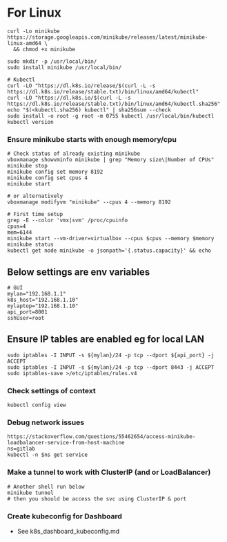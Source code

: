 # For Linux
```
curl -Lo minikube https://storage.googleapis.com/minikube/releases/latest/minikube-linux-amd64 \
  && chmod +x minikube

sudo mkdir -p /usr/local/bin/
sudo install minikube /usr/local/bin/
```

```
# Kubectl
curl -LO "https://dl.k8s.io/release/$(curl -L -s https://dl.k8s.io/release/stable.txt)/bin/linux/amd64/kubectl"
curl -LO "https://dl.k8s.io/$(curl -L -s https://dl.k8s.io/release/stable.txt)/bin/linux/amd64/kubectl.sha256"
echo "$(<kubectl.sha256) kubectl" | sha256sum --check
sudo install -o root -g root -m 0755 kubectl /usr/local/bin/kubectl
kubectl version
```
### Ensure minikube starts with enough memory/cpu

```
# Check status of already existing minikube
vboxmanage showvminfo minikube | grep "Memory size\|Number of CPUs"
minikube stop
minikube config set memory 8192
minikube config set cpus 4
minikube start

# or alternatively
vboxmanage modifyvm "minikube" --cpus 4 --memory 8192
```

```
# First time setup
grep -E --color 'vmx|svm' /proc/cpuinfo
cpus=4
mem=6144
minikube start --vm-driver=virtualbox --cpus $cpus --memory $memory
minikube status
kubectl get node minikube -o jsonpath='{.status.capacity}' && echo

```

## Below settings are env variables
```
# GUI
mylan="192.168.1.1"
k8s_host="192.168.1.10"
mylaptop="192.168.1.10"
api_port=8001
sshUser=root
```

## Ensure IP tables are enabled eg for local LAN
```
sudo iptables -I INPUT -s ${mylan}/24 -p tcp --dport ${api_port} -j ACCEPT
sudo iptables -I INPUT -s ${mylan}/24 -p tcp --dport 8443 -j ACCEPT
sudo iptables-save >/etc/iptables/rules.v4
```

### Check settings of context
```
kubectl config view
```


### Debug network issues
```
https://stackoverflow.com/questions/55462654/access-minikube-loadbalancer-service-from-host-machine
ns=gitlab
kubectl -n $ns get service

```

### Make a tunnel to work with ClusterIP (and or LoadBalancer)
```
# Another shell run below
minikube tunnel
# then you should be access the svc using ClusterIP & port
```


### Create kubeconfig for Dashboard
- See k8s_dashboard_kubeconfig.md



